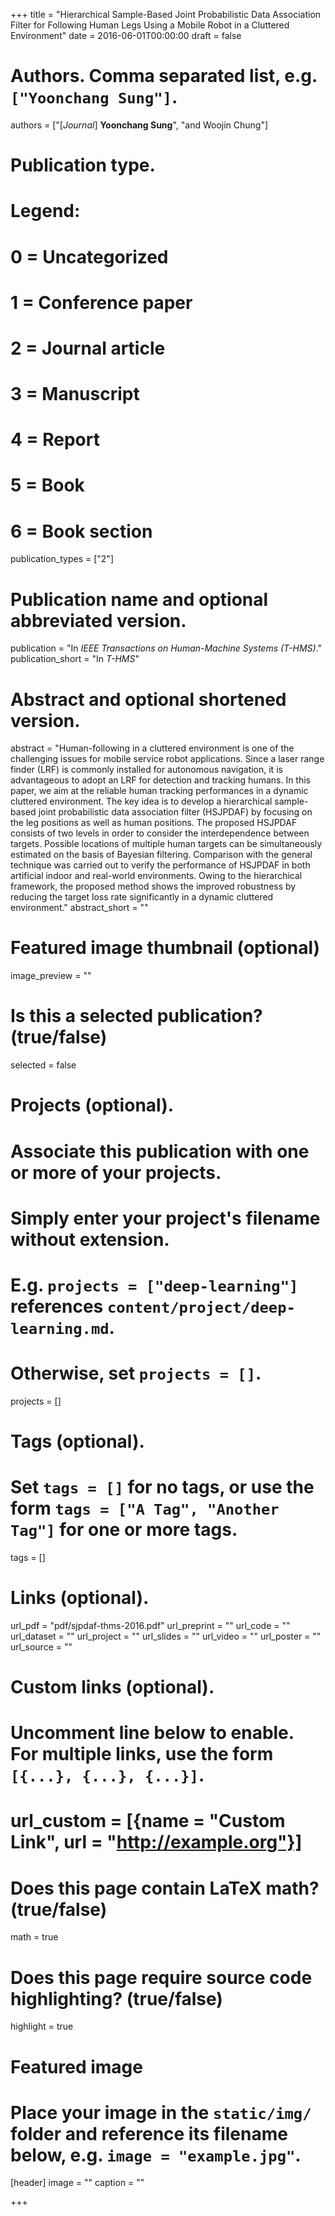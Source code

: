 +++
title = "Hierarchical Sample-Based Joint Probabilistic Data Association Filter for Following Human Legs Using a Mobile Robot in a Cluttered Environment"
date = 2016-06-01T00:00:00
draft = false

# Authors. Comma separated list, e.g. `["Yoonchang Sung"]`.
authors = ["[*Journal*] **Yoonchang Sung**", "and Woojin Chung"]

# Publication type.
# Legend:
# 0 = Uncategorized
# 1 = Conference paper
# 2 = Journal article
# 3 = Manuscript
# 4 = Report
# 5 = Book
# 6 = Book section
publication_types = ["2"]

# Publication name and optional abbreviated version.
publication = "In *IEEE Transactions on Human-Machine Systems (T-HMS)*."
publication_short = "In *T-HMS*"

# Abstract and optional shortened version.
abstract = "Human-following in a cluttered environment is one of the challenging issues for mobile service robot applications. Since a laser range finder (LRF) is commonly installed for autonomous navigation, it is advantageous to adopt an LRF for detection and tracking humans. In this paper, we aim at the reliable human tracking performances in a dynamic cluttered environment. The key idea is to develop a hierarchical sample-based joint probabilistic data association filter (HSJPDAF) by focusing on the leg positions as well as human positions. The proposed HSJPDAF consists of two levels in order to consider the interdependence between targets. Possible locations of multiple human targets can be simultaneously estimated on the basis of Bayesian filtering. Comparison with the general technique was carried out to verify the performance of HSJPDAF in both artificial indoor and real-world environments. Owing to the hierarchical framework, the proposed method shows the improved robustness by reducing the target loss rate significantly in a dynamic cluttered environment."
abstract_short = ""

# Featured image thumbnail (optional)
image_preview = ""

# Is this a selected publication? (true/false)
selected = false

# Projects (optional).
#   Associate this publication with one or more of your projects.
#   Simply enter your project's filename without extension.
#   E.g. `projects = ["deep-learning"]` references `content/project/deep-learning.md`.
#   Otherwise, set `projects = []`.
projects = []

# Tags (optional).
#   Set `tags = []` for no tags, or use the form `tags = ["A Tag", "Another Tag"]` for one or more tags.
tags = []

# Links (optional).
url_pdf = "pdf/sjpdaf-thms-2016.pdf"
url_preprint = ""
url_code = ""
url_dataset = ""
url_project = ""
url_slides = ""
url_video = ""
url_poster = ""
url_source = ""

# Custom links (optional).
#   Uncomment line below to enable. For multiple links, use the form `[{...}, {...}, {...}]`.
# url_custom = [{name = "Custom Link", url = "http://example.org"}]

# Does this page contain LaTeX math? (true/false)
math = true

# Does this page require source code highlighting? (true/false)
highlight = true

# Featured image
# Place your image in the `static/img/` folder and reference its filename below, e.g. `image = "example.jpg"`.
[header]
image = ""
caption = ""

+++


